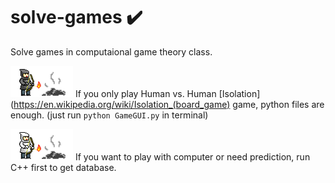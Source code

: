 # solve-games :heavy_check_mark:
Solve games in computaional game theory class.

![](./final_project/img/Player1Win.png) If you only play Human vs. Human [Isolation](https://en.wikipedia.org/wiki/Isolation_(board_game) game, python files are enough. (just run `python GameGUI.py` in terminal)

![](./final_project/img/Player2Win.png) If you want to play with computer or need prediction, run C++ first to get database.
